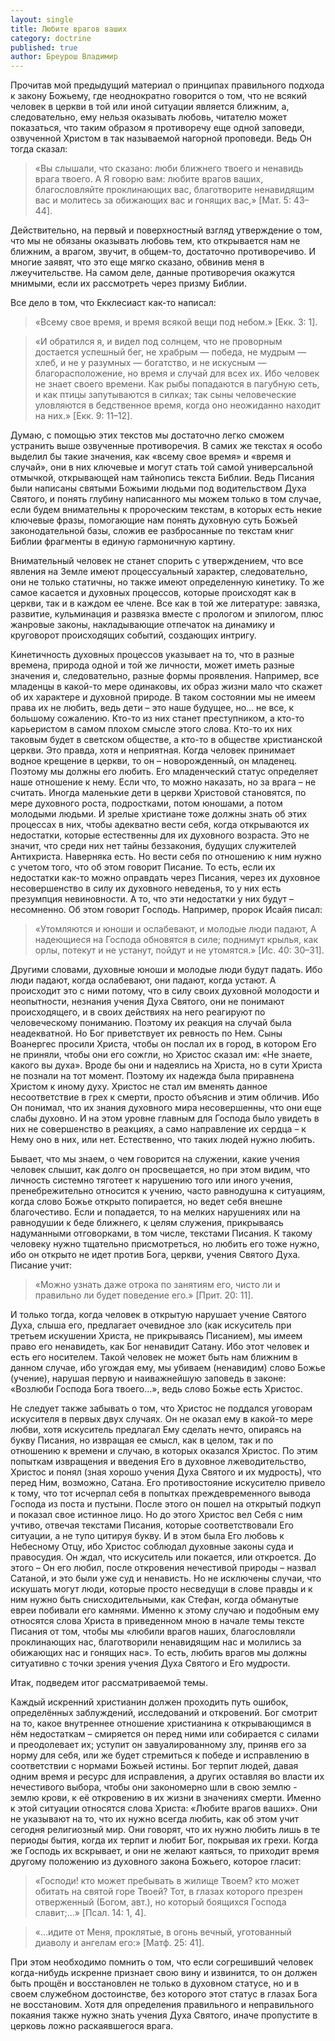 ```yaml
---
layout: single
title: Любите врагов ваших
category: doctrine
published: true
author: Бреурош Владимир
---
```


Прочитав мой предыдущий материал о принципах правильного подхода к закону Божьему, где неоднократно говорится о том, что не всякий человек в церкви в той или иной ситуации является ближним, а, следовательно, ему нельзя оказывать любовь, читателю может показаться, что таким образом я противоречу еще одной заповеди, озвученной Христом в так называемой нагорной проповеди. Ведь Он тогда сказал:

> «Вы слышали, что сказано: люби ближнего твоего и ненавидь врага твоего. А Я говорю вам: любите врагов ваших, благословляйте проклинающих вас, благотворите ненавидящим вас и молитесь за обижающих вас и гонящих вас,» [Мат. 5: 43–44]. 

Действительно, на первый и поверхностный взгляд утверждение о том, что мы не обязаны оказывать любовь тем, кто открывается нам не ближним, а врагом, звучит, в общем-то, достаточно противоречиво. И многие заявят, что это еще мягко сказано, обвинив меня в лжеучительстве. На самом деле, данные противоречия окажутся мнимыми, если их рассмотреть через призму Библии.

Все дело в том, что Екклесиаст как-то написал:

> «Всему свое время, и время всякой вещи под небом.» [Екк. 3: 1].

> «И обратился я, и видел под солнцем, что не проворным достается успешный бег, не храбрым — победа, не мудрым — хлеб, и не у разумных — богатство, и не искусным — благорасположение, но время и случай для всех их. Ибо человек не знает своего времени. Как рыбы попадаются в пагубную сеть, и как птицы запутываются в силках; так сыны человеческие уловляются в бедственное время, когда оно неожиданно находит на них.» [Екк. 9: 11–12]. 

Думаю, с помощью этих текстов мы достаточно легко сможем устранить выше озвученные противоречия. В самих же текстах я особо выделил бы такие значения, как «всему свое время» и «время и случай», они в них ключевые и могут стать той самой универсальной отмычкой, открывающей нам тайнопись текста Библии. Ведь Писания были написаны святыми Божьими людьми под водительством Духа Святого, и понять глубину написанного мы можем только в том случае, если будем внимательны к пророческим текстам, в которых есть некие ключевые фразы, помогающие нам понять духовную суть Божьей законодательной базы, сложив ее разбросанные по текстам книг Библии фрагменты в единую гармоничную картину.

Внимательный человек не станет спорить с утверждением, что все явления на Земле имеют процессуальный характер, следовательно, они не только статичны, но также имеют определенную кинетику. То же самое касается и духовных процессов, которые происходят как в церкви, так и в каждом ее члене. Все как в той же литературе: завязка, развитие, кульминация и развязка вместе с прологом и эпилогом, плюс жанровые законы, накладывающие отпечаток на динамику и круговорот происходящих событий, создающих интригу.

Кинетичность духовных процессов указывает на то, что в разные времена, природа одной и той же личности, может иметь разные значения и, следовательно, разные формы проявления. Например, все младенцы в какой-то мере одинаковы, их образ жизни мало что скажет об их характере и духовной природе. В таком состоянии мы не имеем права их не любить, ведь дети – это наше будущее, но… не все, к большому сожалению. Кто-то из них станет преступником, а кто-то карьеристом в самом плохом смысле этого слова. Кто-то их них таковым будет в светском обществе, а кто-то в обществе христианской церкви. Это правда, хотя и неприятная. Когда человек принимает водное крещение в церкви, то он – новорожденный, он младенец. Поэтому мы должны его любить. Его младенческий статус определяет наше отношение к нему. Если что, то можно наказать, но за врага – не считать. Иногда маленькие дети в церкви Христовой становятся, по мере духовного роста, подростками, потом юношами, а потом молодыми людьми. И зрелые христиане тоже должны знать об этих процессах в них, чтобы адекватно вести себя, когда открываются их недостатки, которые естественны для их духовного  возраста. Это не значит, что среди них нет тайны беззакония, будущих служителей Антихриста. Наверняка есть. Но вести себя по отношению к ним нужно с учетом того, что об этом говорит Писание. То есть, если их недостатки как-то можно оправдать через Писания, через их духовное несовершенство в силу их духовного неведенья, то у них есть презумпция невиновности. А то, что эти недостатки у них будут – несомненно. Об этом говорит Господь. Например, пророк Исайя писал:

> «Утомляются и юноши и ослабевают, и молодые люди падают, А надеющиеся на Господа обновятся в силе; поднимут крылья, как орлы, потекут и не устанут, пойдут и не утомятся.» [Ис. 40: 30–31]. 

Другими словами, духовные юноши и молодые люди будут падать. Ибо люди падают, когда ослабевают, они падают, когда устают. А происходит это с ними потому, что в силу своих духовной молодости и неопытности, незнания учения Духа Святого, они не понимают происходящего, и в своих действиях на него реагируют по человеческому пониманию. Поэтому их реакция на случай была неадекватной. Но Бог приветствует их ревность по Нем. Сыны Воанергес просили Христа, чтобы он послал их в город, в котором Его не приняли, чтобы они его сожгли, но Христос сказал им: «Не знаете, какого вы духа». Вроде бы они и надеялись на Христа, но в сути Христа не познали на тот момент. Поэтому их надежда была приравнена Христом к иному духу. Христос не стал им вменять данное несоответствие в грех к смерти, просто объяснив и этим обличив. Ибо Он понимал, что их знания духовного мира несовершенны, что они еще слабы духовно. И на этом уровне главным для Господа было увидеть в них не совершенство в реакциях, а само направление их сердца – к Нему оно в них, или нет. Естественно, что таких людей нужно любить.

Бывает, что мы знаем, о чем говорится на служении, какие учения человек слышит, как долго он просвещается, но при этом видим, что личность системно тяготеет к нарушению того или иного учения, пренебрежительно относится к учению, часто равнодушна к ситуациям, когда слово Божье открыто попирается, но ведет себя внешне благочестиво. Если и попадается, то на мелких нарушениях или на равнодушии к беде ближнего, к целям служения, прикрываясь надуманными отговорками, в том числе, текстами Писания. К такому человеку нужно тщательно присмотреться, но любить его тоже нужно, ибо он открыто не идет против Бога, церкви, учения Святого Духа. Писание учит:

> «Можно узнать даже отрока по занятиям его, чисто ли и правильно ли будет поведение его.» [Прит. 20: 11].

И только тогда, когда человек в открытую нарушает учение Святого Духа, слыша его, предлагает очевидное зло (как искуситель при третьем искушении Христа, не прикрываясь Писанием), мы имеем право его ненавидеть, как Бог ненавидит Сатану. Ибо этот человек и есть его носителем. Такой человек не может быть нам ближним в данном случае, ибо угождая ему, мы убиваем (ненавидим) слово Божье (учение), нарушая первую и наиважнейшую заповедь в законе: «Возлюби Господа Бога твоего…», ведь слово Божье есть Христос.

Не следует также забывать о том, что Христос не поддался уговорам искусителя в первых двух случаях. Он не оказал ему в какой-то мере любви, хотя искуситель предлагал Ему сделать нечто, опираясь на букву Писания, но извращая ее смысл, как в целом, так и по отношению к времени и случаю, в которых оказался Христос. По этим попыткам извращения и введения Его в духовное лжеводительство, Христос и понял (зная хорошо учения Духа Святого и их мудрость), что перед Ним, возможно, Сатана. Его противостояние искусителю привело к тому, что тот исчерпал себя в попытках преждевременного вывода Господа из поста и пустыни. После этого он пошел на открытый подкуп и показал свое истинное лицо. Но до этого Христос вел Себя с ним учтиво, отвечая текстами Писания, которые соответствовали Его ситуации, а не тупо цитируя букву. И в этом была Его любовь к Небесному Отцу, ибо Христос соблюдал духовные законы суда и правосудия. Он ждал, что искуситель или покается, или откроется. До этого – Он его любил, после откровения нечестивой природы – назвал Сатаной, и это были уже суд и ненависть. Но не исключены случаи, что искушать могут люди, которые просто несведущи в слове правды и к ним нужно быть снисходительными, как Стефан, когда обманутые евреи побивали его камнями. Именно к этому случаю и подобным ему относятся слова Христа в приведенном мною в начале темы тексте Писания от том, чтобы мы «любили врагов наших, благословляли проклинающих нас, благотворили ненавидящим нас и молились за обижающих нас и гонящих нас». То есть, любить врагов мы должны ситуативно с точки зрения учения Духа Святого и Его мудрости.

Итак, подведем итог рассматриваемой темы.

Каждый искренний христианин должен проходить путь ошибок, определённых заблуждений, исследований и откровений. Бог смотрит на то, какое внутреннее отношение христианина к открывающимся в нём недостаткам – смиряется он перед ними или собирается с силами и преодолевает их; уступит он завуалированному злу, приняв его за норму для себя, или же будет стремиться к победе и исправлению в соответствии с нормами Божьей истины. Бог терпит людей, давая одним время и ресурс для исправления, а других оставляя во власти их нечестивого выбора, чтобы они закономерно шли в свою землю - землю крови, к её откровению в их жизни в значениях смерти.  Именно к этой ситуации относятся слова Христа: «Любите врагов ваших». Они не указывают на то, что их нужно всегда любить, как об этом учит сегодня религиозный мир. Они говорят, что их нужно любить лишь в те периоды бытия, когда их терпит и любит Бог, покрывая их грехи. Когда же Господь их вскрывает, и они не желают каяться, то приходит время другому положению из духовного закона Божьего, которое гласит:

> «Господи! кто может пребывать в жилище Твоем? кто может обитать на святой горе Твоей? Тот, в глазах которого презрен отверженный (Богом, авт.), но который боящихся Господа славит;…» [Псал. 14: 1, 4].

> «…идите от Меня, проклятые, в огонь вечный, уготованный диаволу и ангелам его:» [Матф. 25: 41].

При этом необходимо помнить о том, что если согрешивший человек когда-нибудь искренне признает свою вину и извинится, то он должен быть прощён и восстановлен не только в духовном статусе, но и в своем служебном достоинстве, без которого этот статус в глазах Бога не восстановим. Хотя для определения правильного и неправильного покаяния также нужно знать учения Духа Святого, иначе пропустите в церковь ложно раскаявшегося врага.
